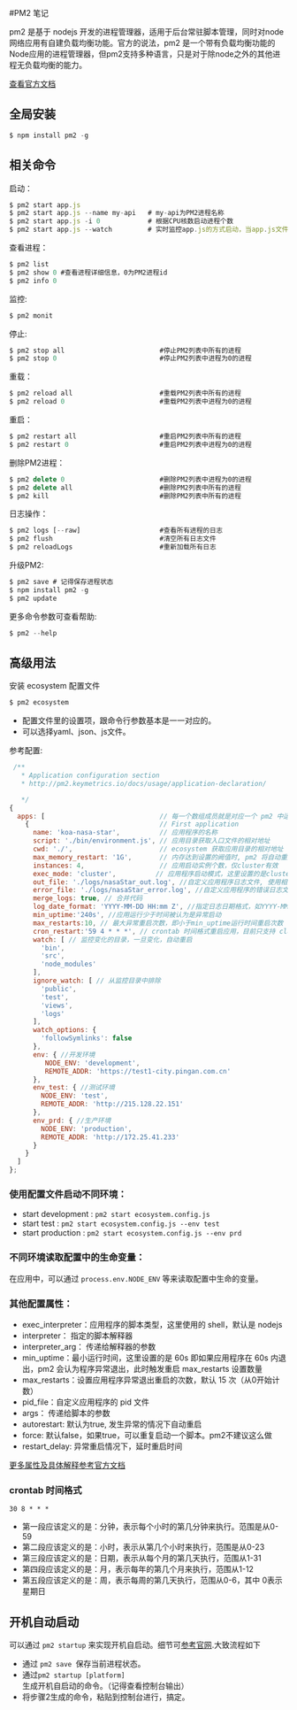 <link rel="stylesheet" href="highlight/styles/atom-one-light.css">
<script src="highlight/highlight.min.js"></script>
<script>hljs.initHighlightingOnLoad();</script>


#PM2 笔记

pm2 是基于 nodejs 开发的进程管理器，适用于后台常驻脚本管理，同时对node网络应用有自建负载均衡功能。官方的说法，pm2 是一个带有负载均衡功能的Node应用的进程管理器，但pm2支持多种语言，只是对于除node之外的其他进程无负载均衡的能力。

[查看官方文档](http://pm2.keymetrics.io/docs/usage/cluster-mode/)

## 全局安装

~~~ jsx
$ npm install pm2 -g
~~~

## 相关命令

启动：

~~~ jsx
$ pm2 start app.js
$ pm2 start app.js --name my-api   # my-api为PM2进程名称
$ pm2 start app.js -i 0            # 根据CPU核数启动进程个数
$ pm2 start app.js --watch         # 实时监控app.js的方式启动，当app.js文件有变动时，pm2会自动reload
~~~

查看进程：

~~~ jsx
$ pm2 list
$ pm2 show 0 #查看进程详细信息，0为PM2进程id
$ pm2 info 0         
~~~

监控:

~~~ jsx
$ pm2 monit
~~~

停止:

~~~ jsx
$ pm2 stop all                        #停止PM2列表中所有的进程
$ pm2 stop 0                          #停止PM2列表中进程为0的进程
~~~

重载：

~~~ jsx
$ pm2 reload all                      #重载PM2列表中所有的进程
$ pm2 reload 0                        #重载PM2列表中进程为0的进程
~~~

重启：

~~~ jsx
$ pm2 restart all                     #重启PM2列表中所有的进程
$ pm2 restart 0                       #重启PM2列表中进程为0的进程
~~~

删除PM2进程：

~~~ jsx
$ pm2 delete 0                        #删除PM2列表中进程为0的进程
$ pm2 delete all                      #删除PM2列表中所有的进程
$ pm2 kill                    		  #删除PM2列表中所有的进程
~~~

日志操作：

~~~ jsx
$ pm2 logs [--raw]                    #查看所有进程的日志
$ pm2 flush                           #清空所有日志文件
$ pm2 reloadLogs                      #重新加载所有日志
~~~

升级PM2:

~~~ jsx
$ pm2 save # 记得保存进程状态
$ npm install pm2 -g
$ pm2 update
~~~

更多命令参数可查看帮助:

~~~ jsx
$ pm2 --help
~~~

## 高级用法



安装 ecosystem 配置文件

~~~ jsx
$ pm2 ecosystem
~~~

* 配置文件里的设置项，跟命令行参数基本是一一对应的。
* 可以选择yaml、json、js文件。

参考配置:

~~~ jsx
 /**
   * Application configuration section
   * http://pm2.keymetrics.io/docs/usage/application-declaration/

   */
{
  apps: [                             // 每一个数组成员就是对应一个 pm2 中运行的应用
    {                                 // First application
      name: 'koa-nasa-star',          // 应用程序的名称
      script: './bin/environment.js', // 应用目录获取入口文件的相对地址
      cwd: './',                      // ecosystem 获取应用目录的相对地址
      max_memory_restart: '1G',       // 内存达到设置的阙值时, pm2 将自动重启该应用
      instances: 4,                   // 应用启动实例个数，仅cluster有效
      exec_mode: 'cluster',			 // 应用程序启动模式，这里设置的是cluster_mode（集群），默认是fork
      out_file: './logs/nasaStar_out.log', //自定义应用程序日志文件, 使用相对路径时, 相对上面设置 cwd 路径
      error_file: './logs/nasaStar_error.log', //自定义应用程序的错误日志文件, 使用相对路径时, 相对上面设置 cwd 路径
      merge_logs: true, // 合并代码
      log_date_format: 'YYYY-MM-DD HH:mm Z', //指定日志日期格式，如YYYY-MM-DD HH:mm:ss
      min_uptime:'240s', //应用运行少于时间被认为是异常启动
      max_restarts:10, // 最大异常重启次数，即小于min_uptime运行时间重启次数
      cron_restart:'59 4 * * *', // crontab 时间格式重启应用，目前只支持 cluster 模式
      watch: [ // 监控变化的目录，一旦变化，自动重启
        'bin',
        'src',
        'node_modules'
      ],
      ignore_watch: [ // 从监控目录中排除
        'public',
        'test',
        'views',
        'logs'
      ],
      watch_options: {
        'followSymlinks': false
      },
      env: { //开发环境
         NODE_ENV: 'development',
         REMOTE_ADDR: 'https://test1-city.pingan.com.cn'
      },
      env_test: { //测试环境
        NODE_ENV: 'test',
        REMOTE_ADDR: 'http://215.128.22.151'
      },
      env_prd: { //生产环境
        NODE_ENV: 'production',
        REMOTE_ADDR: 'http://172.25.41.233'
      }
    }
  ]
};
~~~

### 使用配置文件启动不同环境：

* start development : `pm2 start ecosystem.config.js`
* start test : `pm2 start ecosystem.config.js --env test`
* start production : `pm2 start ecosystem.config.js --env prd`

### 不同环境读取配置中的生命变量：

在应用中，可以通过 `process.env.NODE_ENV` 等来读取配置中生命的变量。

### 其他配置属性：

* exec_interpreter：应用程序的脚本类型，这里使用的 shell，默认是 nodejs
* interpreter：  指定的脚本解释器
* interpreter_arg： 传递给解释器的参数
* min\_uptime：最小运行时间，这里设置的是 60s 即如果应用程序在 60s 内退出，pm2 会认为程序异常退出，此时触发重启 max_restarts 设置数量
* max_restarts：设置应用程序异常退出重启的次数，默认 15 次（从0开始计数）
* pid_file：自定义应用程序的 pid 文件
* args：  传递给脚本的参数
* autorestart: 默认为true, 发生异常的情况下自动重启
* force: 默认false，如果true，可以重复启动一个脚本。pm2不建议这么做
* restart_delay: 异常重启情况下，延时重启时间

[更多属性及具体解释参考官方文档](http://pm2.keymetrics.io/docs/usage/application-declaration/)

### crontab 时间格式

` 30 8 * * * `

* 第一段应该定义的是：分钟，表示每个小时的第几分钟来执行。范围是从0-59
* 第二段应该定义的是：小时，表示从第几个小时来执行，范围是从0-23
* 第三段应该定义的是：日期，表示从每个月的第几天执行，范围从1-31
* 第四段应该定义的是：月，表示每年的第几个月来执行，范围从1-12
* 第五段应该定义的是：周，表示每周的第几天执行，范围从0-6，其中 0表示星期日

## 开机自动启动

可以通过 `pm2 startup` 来实现开机自启动。细节可[参考官网](http://pm2.keymetrics.io/docs/usage/startup/).大致流程如下

* 通过 `pm2 save `保存当前进程状态。
* 通过`pm2 startup [platform]`生成开机自启动的命令。（记得查看控制台输出）
* 将步骤2生成的命令，粘贴到控制台进行，搞定。